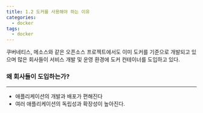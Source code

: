 ```yaml
---
title: 1.2 도커를 사용해야 하는 이유
categories: 
  - docker
tags: 
  - docker
---
```


쿠버네티스, 메소스와 같은 오픈소스 프로젝트에서도 이미 도커를 기준으로 개발되고 있으며 많은 회사들이 서비스 개발 및 운영 환경에 도커 컨테이너를 도입하고 있다.

### 왜 회사들이 도입하는가?

---

- 애플리케이션의 개발과 배포가 편해진다
- 여러 애플리케이션의 독립성과 확장성이 높아진다.